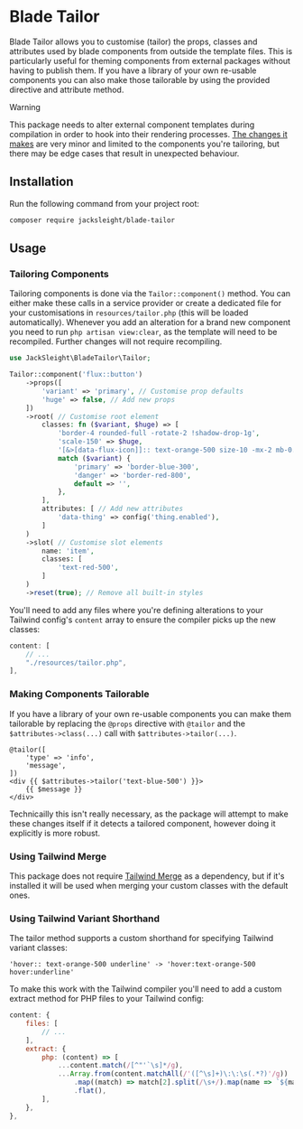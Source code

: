 # Blade Tailor

Blade Tailor allows you to customise (tailor) the props, classes and attributes used by blade components from outside the template files. This is particularly useful for theming components from external packages without having to publish them. If you have a library of your own re-usable components you can also make those tailorable by using the provided directive and attribute method.

> [!WARNING] 
> This package needs to alter external component templates during compilation in order to hook into their rendering processes. [The changes it makes](https://github.com/jacksleight/blade-tailor/blob/0.1.0/src/TailorManager.php#L135-L145) are very minor and limited to the components you're tailoring, but there may be edge cases that result in unexpected behaviour.

## Installation

Run the following command from your project root:

```bash
composer require jacksleight/blade-tailor
```

## Usage

### Tailoring Components

Tailoring components is done via the `Tailor::component()` method. You can either make these calls in a service provider or create a dedicated file for your customisations in `resources/tailor.php` (this will be loaded automatically). Whenever you add an alteration for a brand new component you need to run `php artisan view:clear`, as the template will need to be recompiled. Further changes will not require recompiling.

```php
use JackSleight\BladeTailor\Tailor;

Tailor::component('flux::button')
    ->props([
        'variant' => 'primary', // Customise prop defaults
        'huge' => false, // Add new props
    ])
    ->root( // Customise root element
        classes: fn ($variant, $huge) => [
            'border-4 rounded-full -rotate-2 !shadow-drop-1g',
            'scale-150' => $huge,
            '[&>[data-flux-icon]]:: text-orange-500 size-10 -mx-2 mb-0.5 self-end',
            match ($variant) {
                'primary' => 'border-blue-300',
                'danger' => 'border-red-800',
                default => '',
            },
        ],
        attributes: [ // Add new attributes
            'data-thing' => config('thing.enabled'),
        ]
    )
    ->slot( // Customise slot elements
        name: 'item',
        classes: [
            'text-red-500',
        ]
    )
    ->reset(true); // Remove all built-in styles 
```

You'll need to add any files where you're defining alterations to your Tailwind config's `content` array to ensure the compiler picks up the new classes:

```js
content: [
    // ...
    "./resources/tailor.php",
],
```

### Making Components Tailorable

If you have a library of your own re-usable components you can make them tailorable by replacing the `@props` directive with `@tailor` and the `$attributes->class(...)` call with `$attributes->tailor(...)`.

```blade
@tailor([
    'type' => 'info',
    'message',
])
<div {{ $attributes->tailor('text-blue-500') }}>
    {{ $message }}
</div>
```

Technicailly this isn't really necessary, as the package will attempt to make these changes itself if it detects a tailored component, however doing it explicitly is more robust.

### Using Tailwind Merge

This package does not require [Tailwind Merge](https://github.com/gehrisandro/tailwind-merge-laravel) as a dependency, but if it's installed it will be used when merging your custom classes with the default ones.

### Using Tailwind Variant Shorthand

The tailor method supports a custom shorthand for specifying Tailwind variant classes:

```
'hover:: text-orange-500 underline' -> 'hover:text-orange-500 hover:underline'
```

To make this work with the Tailwind compiler you'll need to add a custom extract method for PHP files to your Tailwind config:

```js
content: {
    files: [
        // ...
    ],
    extract: {
        php: (content) => [
            ...content.match(/[^"'`\s]*/g),
            ...Array.from(content.matchAll(/'([^\s]+)\:\:\s(.*?)'/g))
                .map((match) => match[2].split(/\s+/).map(name => `${match[1]}:${name}`))
                .flat(),
        ],
    },
},
